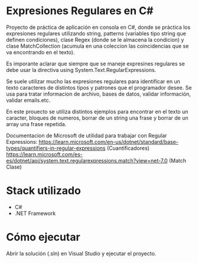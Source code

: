 
# Expresiones Regulares en C#
Proyecto de práctica de aplicación en consola en C#, donde se práctica los expresiones regulares utilizando string, patterns (variables tipo string que definen condiciones), clase Regex (donde se le almacena la condicion) y clase MatchCollection (acumula en una coleccion
las coincidencias que se va encontrando en el texto).

Es imporante aclarar que siempre que se maneje expresines regulares se debe usar la directiva using System.Text.RegularExpressions.

Se suele utilizar mucho las expresiones regulares para identificar en un texto caracteres de distintos tipos y patrones que el programador desee. Se usa para tratar informacion de archivo, bases de datos, validar información, validar emails.etc.

En este prouecto se utiliza distintos ejemplos para encontrar en el texto un caracter, bloques de numeros, borrar de un string una frase 
y borrar de un array una frase repetida.

Documentacion de Microsoft de utilidad para trabajar con Regular Expressions:
https://learn.microsoft.com/en-us/dotnet/standard/base-types/quantifiers-in-regular-expressions (Cuantificadores)
https://learn.microsoft.com/es-es/dotnet/api/system.text.regularexpressions.match?view=net-7.0  (Match Clase)

# Stack utilizado
- C#
- .NET Framework

# Cómo ejecutar
Abrir la solución (.sln) en Visual Studio y ejecutar el proyecto.
